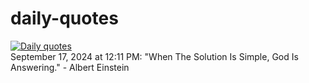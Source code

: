 # daily-quotes
[![Daily quotes](https://github.com/ceepu8/daily-quotes/actions/workflows/daily-quote.yml/badge.svg)](https://github.com/ceepu8/daily-quotes/actions/workflows/daily-quote.yml)<br/>
September 17, 2024 at 12:11 PM: "When The Solution Is Simple, God Is Answering." - Albert Einstein
